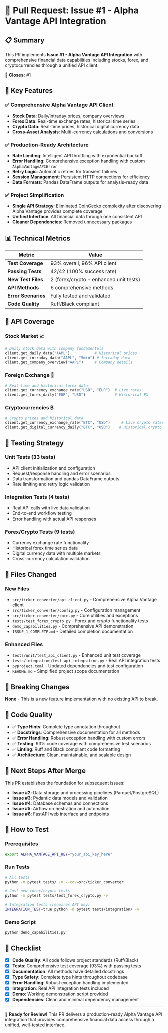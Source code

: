 # 🚀 Pull Request: Issue #1 - Alpha Vantage API Integration

## 📋 Summary

This PR implements **Issue #1 - Alpha Vantage API Integration** with comprehensive financial data capabilities including stocks, forex, and cryptocurrencies through a unified API client.

**🎯 Closes:** #1

## 🌟 Key Features

### ✅ **Comprehensive Alpha Vantage API Client**
- **Stock Data**: Daily/intraday prices, company overviews
- **Forex Data**: Real-time exchange rates, historical time series  
- **Crypto Data**: Real-time prices, historical digital currency data
- **Cross-Asset Analysis**: Multi-currency calculations and conversions

### ✅ **Production-Ready Architecture**
- **Rate Limiting**: Intelligent API throttling with exponential backoff
- **Error Handling**: Comprehensive exception handling with custom `AlphaVantageAPIError`
- **Retry Logic**: Automatic retries for transient failures
- **Session Management**: Persistent HTTP connections for efficiency
- **Data Formats**: Pandas DataFrame outputs for analysis-ready data

### ✅ **Project Simplification**
- **Single API Strategy**: Eliminated CoinGecko complexity after discovering Alpha Vantage provides complete coverage
- **Unified Interface**: All financial data through one consistent API
- **Cleaner Dependencies**: Removed unnecessary packages

## 📊 Technical Metrics

| Metric | Value |
|--------|-------|
| **Test Coverage** | 93% overall, 96% API client |
| **Passing Tests** | 42/42 (100% success rate) |
| **New Test Files** | 2 (forex/crypto + enhanced unit tests) |
| **API Methods** | 6 comprehensive methods |
| **Error Scenarios** | Fully tested and validated |
| **Code Quality** | Ruff/Black compliant |

## 🔧 API Coverage

### **Stock Market** 📈
```python
# Daily stock data with company fundamentals
client.get_daily_data("AAPL")           # Historical prices
client.get_intraday_data("AAPL", "5min") # Intraday data  
client.get_company_overview("AAPL")     # Company details
```

### **Foreign Exchange** 💱
```python
# Real-time and historical forex data
client.get_currency_exchange_rate("USD", "EUR")  # Live rates
client.get_forex_daily("EUR", "USD")             # Historical FX
```

### **Cryptocurrencies** ₿
```python
# Crypto prices and historical data
client.get_currency_exchange_rate("BTC", "USD")     # Live crypto rates
client.get_digital_currency_daily("BTC", "USD")    # Historical crypto
```

## 🧪 Testing Strategy

### **Unit Tests** (33 tests)
- API client initialization and configuration
- Request/response handling and error scenarios
- Data transformation and pandas DataFrame outputs
- Rate limiting and retry logic validation

### **Integration Tests** (4 tests) 
- Real API calls with live data validation
- End-to-end workflow testing
- Error handling with actual API responses

### **Forex/Crypto Tests** (9 tests)
- Currency exchange rate functionality
- Historical forex time series data
- Digital currency data with multiple markets
- Cross-currency calculation validation

## 📁 Files Changed

### **New Files**
- `src/ticker_converter/api_client.py` - Comprehensive Alpha Vantage client
- `src/ticker_converter/config.py` - Configuration management
- `src/ticker_converter/core.py` - Core utilities and exceptions
- `tests/test_forex_crypto.py` - Forex and crypto functionality tests
- `demo_capabilities.py` - Comprehensive API demonstration
- `ISSUE_1_COMPLETE.md` - Detailed completion documentation

### **Enhanced Files**
- `tests/unit/test_api_client.py` - Enhanced unit test coverage
- `tests/integration/test_api_integration.py` - Real API integration tests
- `pyproject.toml` - Updated dependencies and test configuration
- `README.md` - Simplified project scope documentation

## 🔄 Breaking Changes

**None** - This is a new feature implementation with no existing API to break.

## 🧹 Code Quality

- ✅ **Type Hints**: Complete type annotation throughout
- ✅ **Docstrings**: Comprehensive documentation for all methods
- ✅ **Error Handling**: Robust exception handling with custom errors
- ✅ **Testing**: 93% code coverage with comprehensive test scenarios
- ✅ **Linting**: Ruff and Black compliant code formatting
- ✅ **Architecture**: Clean, maintainable, and scalable design

## 🚀 Next Steps After Merge

This PR establishes the foundation for subsequent issues:

- **Issue #2**: Data storage and processing pipelines (Parquet/PostgreSQL)
- **Issue #3**: Pydantic data models and validation
- **Issue #4**: Database schemas and connections  
- **Issue #5**: Airflow orchestration and automation
- **Issue #6**: FastAPI web interface and endpoints

## 🧪 How to Test

### **Prerequisites**
```bash
export ALPHA_VANTAGE_API_KEY="your_api_key_here"
```

### **Run Tests**
```bash
# All tests
python -m pytest tests/ -v --cov=src/ticker_converter

# Just new forex/crypto tests  
python -m pytest tests/test_forex_crypto.py -v

# Integration tests (requires API key)
INTEGRATION_TEST=true python -m pytest tests/integration/ -v
```

### **Demo Script**
```bash
python demo_capabilities.py
```

## 📝 Checklist

- [x] **Code Quality**: All code follows project standards (Ruff/Black)
- [x] **Tests**: Comprehensive test coverage (93%) with passing tests
- [x] **Documentation**: All methods have detailed docstrings
- [x] **Type Safety**: Complete type hints throughout codebase
- [x] **Error Handling**: Robust exception handling implemented
- [x] **Integration**: Real API integration tests included
- [x] **Demo**: Working demonstration script provided
- [x] **Dependencies**: Clean and minimal dependency management

---

**🎉 Ready for Review!** This PR delivers a production-ready Alpha Vantage API integration that provides comprehensive financial data access through a unified, well-tested interface.
